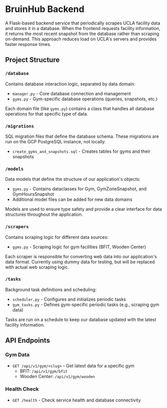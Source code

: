 # BruinHub Backend

A Flask-based backend service that periodically scrapes UCLA facility data and stores it in a database. When the frontend requests facility information, it returns the most recent snapshot from the database rather than scraping on-demand. This approach reduces load on UCLA's servers and provides faster response times.

## Project Structure

### `/database`
Contains database interaction logic, separated by data domain:
- `manager.py` - Core database connection and management
- `gyms.py` - Gym-specific database operations (queries, snapshots, etc.)

Each domain file (like `gyms.py`) contains a class that handles all database operations for that specific type of data.

### `/migrations`
SQL migration files that define the database schema. These migrations are run on the GCP PostgreSQL instance, not locally.
- `create_gyms_and_snapshots.sql` - Creates tables for gyms and their snapshots

### `/models`
Data models that define the structure of our application's objects:
- `gyms.py` - Contains dataclasses for Gym, GymZoneSnapshot, and GymHoursSnapshot
- Additional model files can be added for new data domains

Models are used to ensure type safety and provide a clear interface for data structures throughout the application.

### `/scrapers`
Contains scraping logic for different data sources:
- `gyms.py` - Scraping logic for gym facilities (BFIT, Wooden Center)

Each scraper is responsible for converting web data into our application's data format. Currently using dummy data for testing, but will be replaced with actual web scraping logic.

### `/tasks`
Background task definitions and scheduling:
- `scheduler.py` - Configures and initializes periodic tasks
- `gym_tasks.py` - Defines gym-specific periodic tasks (e.g., scraping gym data)

Tasks are run on a schedule to keep our database updated with the latest facility information.

## API Endpoints

### Gym Data
- `GET /api/v1/gym/<slug>` - Get latest data for a specific gym
  - BFIT: `/api/v1/gym/bfit`
  - Wooden Center: `/api/v1/gym/wooden`

### Health Check
- `GET /health` - Check service health and database connectivity 